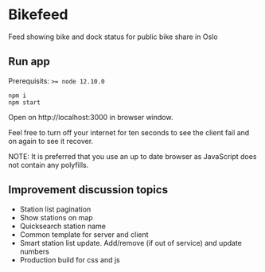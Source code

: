 # Bikefeed

Feed showing bike and dock status for public bike share in Oslo

## Run app

Prerequisits: `>= node 12.10.0`

    npm i
    npm start

Open on http://localhost:3000 in browser window.

Feel free to turn off your internet for ten seconds to see the client fail and on again to see it recover.

NOTE: It is preferred that you use an up to date browser as JavaScript does not contain any polyfills.

## Improvement discussion topics

* Station list pagination
* Show stations on map
* Quicksearch station name
* Common template for server and client
* Smart station list update. Add/remove (if out of service) and update numbers
* Production build for css and js
